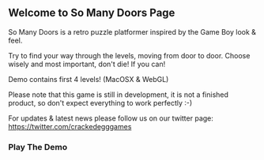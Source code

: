 ## Welcome to So Many Doors Page

<!--You can use the [editor on GitHub](https://github.com/uareurapid/somanydoors/edit/master/README.md) to maintain and preview the content for your website in Markdown files.-->
So Many Doors is a retro puzzle platformer inspired by the Game Boy look & feel.

Try to find your way through the levels, moving from door to door. Choose wisely and most important, don't die! If you can!

Demo contains first 4 levels! (MacOSX & WebGL)

Please note that this game is still in development, it is not a finished product, so don't expect everything to work perfectly :-)

For updates & latest news please follow us on our twitter page: https://twitter.com/crackedegggames 

<!--Whenever you commit to this repository, GitHub Pages will run [Jekyll](https://jekyllrb.com/) to rebuild the pages in your site, from the content in your Markdown files.-->

### Play The Demo

<!-- Markdown is a lightweight and easy-to-use syntax for styling your writing. It includes conventions for-->

<!--```markdown-->
<!-- Syntax highlighted code block

# Header 1
## Header 2
### Header 3

- Bulleted
- List

1. Numbered
2. List

**Bold** and _Italic_ and `Code` text

[Link](url) and ![Image](src)
```

<!-- For more details see [GitHub Flavored Markdown](https://guides.github.com/features/mastering-markdown/).

### Jekyll Themes

Your Pages site will use the layout and styles from the Jekyll theme you have selected in your [repository settings](https://github.com/uareurapid/somanydoors/settings). The name of this theme is saved in the Jekyll `_config.yml` configuration file.

### Support or Contact

Having trouble with Pages? Check out our [documentation](https://help.github.com/categories/github-pages-basics/) or [contact support](https://github.com/contact) and we’ll help you sort it out.-->
